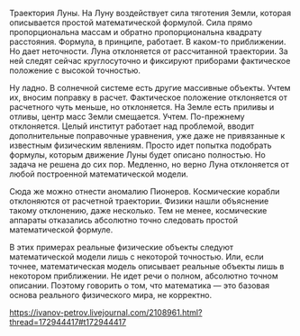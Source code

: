 Траектория Луны. На Луну воздействует сила тяготения Земли, которая описывается простой математической формулой. Сила прямо пропорциональна массам и обратно пропорциональна квадрату расстояния. Формула, в принципе, работает. В каком-то приближении. Но дает неточности. Луна отклоняется от рассчитанной траектории. За ней следят сейчас круглосуточно и фиксируют приборами фактическое положение с высокой точностью.

Ну ладно. В солнечной системе есть другие массивные объекты. Учтем их, вносим поправку в расчет. Фактическое положение отклоняется от расчетного чуть меньше, но отклоняется. На Земле есть приливы и отливы, центр масс Земли смещается. Учтем. По-прежнему отклоняется. Целый институт работает над проблемой, вводит дополнительные поправочные уравнения, уже даже не привязанные к известным физическим явлениям. Просто идет попытка подобрать формулы, которым движение Луны будет описано полностью. Но задача не решена до сих пор. Медленно, но верно Луна отклоняется от любой построенной математической модели.

Сюда же можно отнести аномалию Пионеров. Космические корабли отклоняются от расчетной траектории. Физики нашли объяснение такому отклонению, даже несколько. Тем не менее, космические аппараты отказались абсолютно точно следовать простой математической формуле.

В этих примерах реальные физические объекты следуют математической модели лишь с некоторой точностью. Или, если точнее, математическая модель описывает реальные объекты лишь в некотором приближении. Не идет речи о полном, абсолютно точном описании. Поэтому говорить о том, что математика — это базовая основа реального физического мира, не корректно.

https://ivanov-petrov.livejournal.com/2108961.html?thread=172944417#t172944417